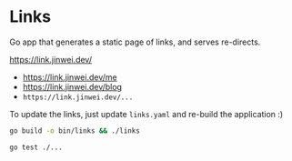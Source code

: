 # Links

Go app that generates a static page of links, and serves re-directs.

https://link.jinwei.dev/

- https://link.jinwei.dev/me
- https://link.jinwei.dev/blog
- `https://link.jinwei.dev/...`

To update the links, just update `links.yaml` and re-build the application :)

```sh
go build -o bin/links && ./links

go test ./...
```
